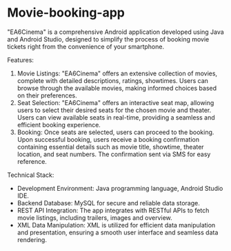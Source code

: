 # Movie-booking-app
"EA6Cinema" is a comprehensive Android application developed using Java and Android Studio, designed to simplify the process of booking movie tickets right from the convenience of your smartphone.

Features:

1. Movie Listings: "EA6Cinema" offers an extensive collection of movies, complete with detailed descriptions, ratings, showtimes. Users can browse through the available movies, making informed choices based on their preferences.
2. Seat Selection: "EA6Cinema" offers an interactive seat map, allowing users to select their desired seats for the chosen movie and theater. Users can view available seats in real-time, providing a seamless and efficient booking experience.
3. Booking: Once seats are selected, users can proceed to the booking.  Upon successful booking, users receive a booking confirmation containing essential details such as movie title, showtime, theater location, and seat numbers. The confirmation sent via SMS for easy reference.




Technical Stack:

- Development Environment: Java programming language, Android Studio IDE.
- Backend Database: MySQL for secure and reliable data storage.
- REST API Integration: The app integrates with RESTful APIs to fetch movie listings, including trailers, images and overview.
- XML Data Manipulation: XML is utilized for efficient data manipulation and presentation, ensuring a smooth user interface and seamless data rendering.
